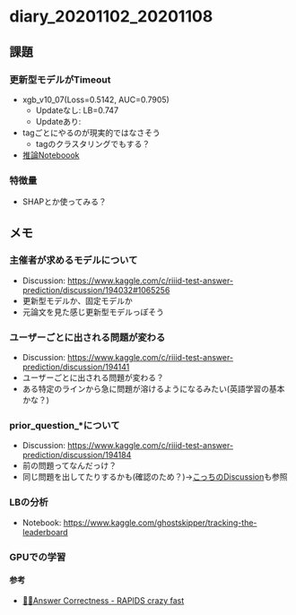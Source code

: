 # diary_20201102_20201108
## 課題
### 更新型モデルがTimeout
- xgb_v10_07(Loss=0.5142, AUC=0.7905)
  - Updateなし: LB=0.747
  - Updateあり:
- tagごとにやるのが現実的ではなさそう
  - tagのクラスタリングでもする？
- [推論Noteboook](https://www.kaggle.com/takamichitoda/riiid-xgboost-infer-save-user-correct)

### 特徴量
- SHAPとか使ってみる？

## メモ

### 主催者が求めるモデルについて
- Discussion: https://www.kaggle.com/c/riiid-test-answer-prediction/discussion/194032#1065256
- 更新型モデルか、固定モデルか
- 元論文を見た感じ更新型モデルっぽそう

### ユーザーごとに出される問題が変わる
- Discussion: https://www.kaggle.com/c/riiid-test-answer-prediction/discussion/194141
- ユーザーごとに出される問題が変わる？
- ある特定のラインから急に問題が溶けるようになるみたい(英語学習の基本かな？)

### prior_question\_\*について
- Discussion: https://www.kaggle.com/c/riiid-test-answer-prediction/discussion/194184
- 前の問題ってなんだっけ？
- 同じ問題を出してたりするかも(確認のため？)→[こっちのDiscussion](https://www.kaggle.com/c/riiid-test-answer-prediction/discussion/194266)も参照

### LBの分析
- Notebook: https://www.kaggle.com/ghostskipper/tracking-the-leaderboard

### GPUでの学習
#### 参考
- [👨‍🎓Answer Correctness - RAPIDS crazy fast](https://www.kaggle.com/andradaolteanu/answer-correctness-rapids-crazy-fast#1.-Feature-Engineering)
